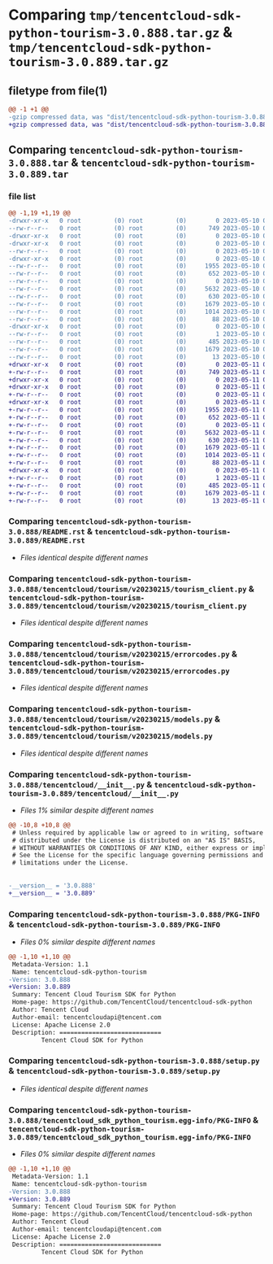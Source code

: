 # Comparing `tmp/tencentcloud-sdk-python-tourism-3.0.888.tar.gz` & `tmp/tencentcloud-sdk-python-tourism-3.0.889.tar.gz`

## filetype from file(1)

```diff
@@ -1 +1 @@
-gzip compressed data, was "dist/tencentcloud-sdk-python-tourism-3.0.888.tar", last modified: Wed May 10 02:58:07 2023, max compression
+gzip compressed data, was "dist/tencentcloud-sdk-python-tourism-3.0.889.tar", last modified: Thu May 11 03:25:38 2023, max compression
```

## Comparing `tencentcloud-sdk-python-tourism-3.0.888.tar` & `tencentcloud-sdk-python-tourism-3.0.889.tar`

### file list

```diff
@@ -1,19 +1,19 @@
-drwxr-xr-x   0 root         (0) root         (0)        0 2023-05-10 02:58:07.000000 tencentcloud-sdk-python-tourism-3.0.888/
--rw-r--r--   0 root         (0) root         (0)      749 2023-05-10 02:58:07.000000 tencentcloud-sdk-python-tourism-3.0.888/README.rst
-drwxr-xr-x   0 root         (0) root         (0)        0 2023-05-10 02:58:07.000000 tencentcloud-sdk-python-tourism-3.0.888/tencentcloud/
-drwxr-xr-x   0 root         (0) root         (0)        0 2023-05-10 02:58:07.000000 tencentcloud-sdk-python-tourism-3.0.888/tencentcloud/tourism/
--rw-r--r--   0 root         (0) root         (0)        0 2023-05-10 02:58:07.000000 tencentcloud-sdk-python-tourism-3.0.888/tencentcloud/tourism/__init__.py
-drwxr-xr-x   0 root         (0) root         (0)        0 2023-05-10 02:58:07.000000 tencentcloud-sdk-python-tourism-3.0.888/tencentcloud/tourism/v20230215/
--rw-r--r--   0 root         (0) root         (0)     1955 2023-05-10 02:58:07.000000 tencentcloud-sdk-python-tourism-3.0.888/tencentcloud/tourism/v20230215/tourism_client.py
--rw-r--r--   0 root         (0) root         (0)      652 2023-05-10 02:58:07.000000 tencentcloud-sdk-python-tourism-3.0.888/tencentcloud/tourism/v20230215/errorcodes.py
--rw-r--r--   0 root         (0) root         (0)        0 2023-05-10 02:58:07.000000 tencentcloud-sdk-python-tourism-3.0.888/tencentcloud/tourism/v20230215/__init__.py
--rw-r--r--   0 root         (0) root         (0)     5632 2023-05-10 02:58:07.000000 tencentcloud-sdk-python-tourism-3.0.888/tencentcloud/tourism/v20230215/models.py
--rw-r--r--   0 root         (0) root         (0)      630 2023-05-10 02:58:07.000000 tencentcloud-sdk-python-tourism-3.0.888/tencentcloud/__init__.py
--rw-r--r--   0 root         (0) root         (0)     1679 2023-05-10 02:58:07.000000 tencentcloud-sdk-python-tourism-3.0.888/PKG-INFO
--rw-r--r--   0 root         (0) root         (0)     1014 2023-05-10 02:58:07.000000 tencentcloud-sdk-python-tourism-3.0.888/setup.py
--rw-r--r--   0 root         (0) root         (0)       88 2023-05-10 02:58:07.000000 tencentcloud-sdk-python-tourism-3.0.888/setup.cfg
-drwxr-xr-x   0 root         (0) root         (0)        0 2023-05-10 02:58:07.000000 tencentcloud-sdk-python-tourism-3.0.888/tencentcloud_sdk_python_tourism.egg-info/
--rw-r--r--   0 root         (0) root         (0)        1 2023-05-10 02:58:07.000000 tencentcloud-sdk-python-tourism-3.0.888/tencentcloud_sdk_python_tourism.egg-info/dependency_links.txt
--rw-r--r--   0 root         (0) root         (0)      485 2023-05-10 02:58:07.000000 tencentcloud-sdk-python-tourism-3.0.888/tencentcloud_sdk_python_tourism.egg-info/SOURCES.txt
--rw-r--r--   0 root         (0) root         (0)     1679 2023-05-10 02:58:07.000000 tencentcloud-sdk-python-tourism-3.0.888/tencentcloud_sdk_python_tourism.egg-info/PKG-INFO
--rw-r--r--   0 root         (0) root         (0)       13 2023-05-10 02:58:07.000000 tencentcloud-sdk-python-tourism-3.0.888/tencentcloud_sdk_python_tourism.egg-info/top_level.txt
+drwxr-xr-x   0 root         (0) root         (0)        0 2023-05-11 03:25:38.000000 tencentcloud-sdk-python-tourism-3.0.889/
+-rw-r--r--   0 root         (0) root         (0)      749 2023-05-11 03:25:37.000000 tencentcloud-sdk-python-tourism-3.0.889/README.rst
+drwxr-xr-x   0 root         (0) root         (0)        0 2023-05-11 03:25:38.000000 tencentcloud-sdk-python-tourism-3.0.889/tencentcloud/
+drwxr-xr-x   0 root         (0) root         (0)        0 2023-05-11 03:25:38.000000 tencentcloud-sdk-python-tourism-3.0.889/tencentcloud/tourism/
+-rw-r--r--   0 root         (0) root         (0)        0 2023-05-11 03:25:37.000000 tencentcloud-sdk-python-tourism-3.0.889/tencentcloud/tourism/__init__.py
+drwxr-xr-x   0 root         (0) root         (0)        0 2023-05-11 03:25:38.000000 tencentcloud-sdk-python-tourism-3.0.889/tencentcloud/tourism/v20230215/
+-rw-r--r--   0 root         (0) root         (0)     1955 2023-05-11 03:25:37.000000 tencentcloud-sdk-python-tourism-3.0.889/tencentcloud/tourism/v20230215/tourism_client.py
+-rw-r--r--   0 root         (0) root         (0)      652 2023-05-11 03:25:37.000000 tencentcloud-sdk-python-tourism-3.0.889/tencentcloud/tourism/v20230215/errorcodes.py
+-rw-r--r--   0 root         (0) root         (0)        0 2023-05-11 03:25:37.000000 tencentcloud-sdk-python-tourism-3.0.889/tencentcloud/tourism/v20230215/__init__.py
+-rw-r--r--   0 root         (0) root         (0)     5632 2023-05-11 03:25:37.000000 tencentcloud-sdk-python-tourism-3.0.889/tencentcloud/tourism/v20230215/models.py
+-rw-r--r--   0 root         (0) root         (0)      630 2023-05-11 03:25:37.000000 tencentcloud-sdk-python-tourism-3.0.889/tencentcloud/__init__.py
+-rw-r--r--   0 root         (0) root         (0)     1679 2023-05-11 03:25:38.000000 tencentcloud-sdk-python-tourism-3.0.889/PKG-INFO
+-rw-r--r--   0 root         (0) root         (0)     1014 2023-05-11 03:25:37.000000 tencentcloud-sdk-python-tourism-3.0.889/setup.py
+-rw-r--r--   0 root         (0) root         (0)       88 2023-05-11 03:25:38.000000 tencentcloud-sdk-python-tourism-3.0.889/setup.cfg
+drwxr-xr-x   0 root         (0) root         (0)        0 2023-05-11 03:25:38.000000 tencentcloud-sdk-python-tourism-3.0.889/tencentcloud_sdk_python_tourism.egg-info/
+-rw-r--r--   0 root         (0) root         (0)        1 2023-05-11 03:25:38.000000 tencentcloud-sdk-python-tourism-3.0.889/tencentcloud_sdk_python_tourism.egg-info/dependency_links.txt
+-rw-r--r--   0 root         (0) root         (0)      485 2023-05-11 03:25:38.000000 tencentcloud-sdk-python-tourism-3.0.889/tencentcloud_sdk_python_tourism.egg-info/SOURCES.txt
+-rw-r--r--   0 root         (0) root         (0)     1679 2023-05-11 03:25:38.000000 tencentcloud-sdk-python-tourism-3.0.889/tencentcloud_sdk_python_tourism.egg-info/PKG-INFO
+-rw-r--r--   0 root         (0) root         (0)       13 2023-05-11 03:25:38.000000 tencentcloud-sdk-python-tourism-3.0.889/tencentcloud_sdk_python_tourism.egg-info/top_level.txt
```

### Comparing `tencentcloud-sdk-python-tourism-3.0.888/README.rst` & `tencentcloud-sdk-python-tourism-3.0.889/README.rst`

 * *Files identical despite different names*

### Comparing `tencentcloud-sdk-python-tourism-3.0.888/tencentcloud/tourism/v20230215/tourism_client.py` & `tencentcloud-sdk-python-tourism-3.0.889/tencentcloud/tourism/v20230215/tourism_client.py`

 * *Files identical despite different names*

### Comparing `tencentcloud-sdk-python-tourism-3.0.888/tencentcloud/tourism/v20230215/errorcodes.py` & `tencentcloud-sdk-python-tourism-3.0.889/tencentcloud/tourism/v20230215/errorcodes.py`

 * *Files identical despite different names*

### Comparing `tencentcloud-sdk-python-tourism-3.0.888/tencentcloud/tourism/v20230215/models.py` & `tencentcloud-sdk-python-tourism-3.0.889/tencentcloud/tourism/v20230215/models.py`

 * *Files identical despite different names*

### Comparing `tencentcloud-sdk-python-tourism-3.0.888/tencentcloud/__init__.py` & `tencentcloud-sdk-python-tourism-3.0.889/tencentcloud/__init__.py`

 * *Files 1% similar despite different names*

```diff
@@ -10,8 +10,8 @@
 # Unless required by applicable law or agreed to in writing, software
 # distributed under the License is distributed on an "AS IS" BASIS,
 # WITHOUT WARRANTIES OR CONDITIONS OF ANY KIND, either express or implied.
 # See the License for the specific language governing permissions and
 # limitations under the License.
 
 
-__version__ = '3.0.888'
+__version__ = '3.0.889'
```

### Comparing `tencentcloud-sdk-python-tourism-3.0.888/PKG-INFO` & `tencentcloud-sdk-python-tourism-3.0.889/PKG-INFO`

 * *Files 0% similar despite different names*

```diff
@@ -1,10 +1,10 @@
 Metadata-Version: 1.1
 Name: tencentcloud-sdk-python-tourism
-Version: 3.0.888
+Version: 3.0.889
 Summary: Tencent Cloud Tourism SDK for Python
 Home-page: https://github.com/TencentCloud/tencentcloud-sdk-python
 Author: Tencent Cloud
 Author-email: tencentcloudapi@tencent.com
 License: Apache License 2.0
 Description: ============================
         Tencent Cloud SDK for Python
```

### Comparing `tencentcloud-sdk-python-tourism-3.0.888/setup.py` & `tencentcloud-sdk-python-tourism-3.0.889/setup.py`

 * *Files identical despite different names*

### Comparing `tencentcloud-sdk-python-tourism-3.0.888/tencentcloud_sdk_python_tourism.egg-info/PKG-INFO` & `tencentcloud-sdk-python-tourism-3.0.889/tencentcloud_sdk_python_tourism.egg-info/PKG-INFO`

 * *Files 0% similar despite different names*

```diff
@@ -1,10 +1,10 @@
 Metadata-Version: 1.1
 Name: tencentcloud-sdk-python-tourism
-Version: 3.0.888
+Version: 3.0.889
 Summary: Tencent Cloud Tourism SDK for Python
 Home-page: https://github.com/TencentCloud/tencentcloud-sdk-python
 Author: Tencent Cloud
 Author-email: tencentcloudapi@tencent.com
 License: Apache License 2.0
 Description: ============================
         Tencent Cloud SDK for Python
```

